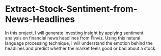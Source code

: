 # Extract-Stock-Sentiment-from-News-Headlines

In this project, I will generate investing insight by applying sentiment analysis on financial news headlines from Finviz. Using this natural language processing technique, I will understand the emotion behind the headlines and predict whether the market feels good or bad about a stock.



